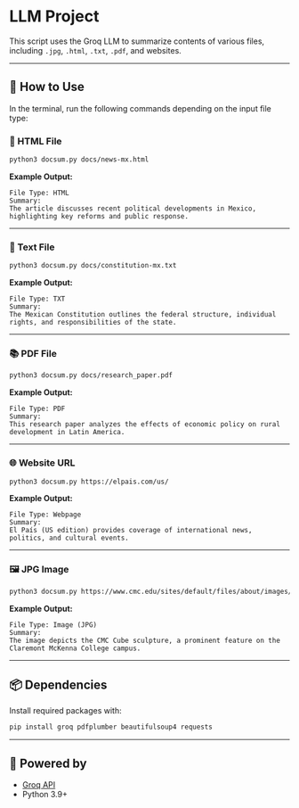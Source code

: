 # LLM Project

This script uses the Groq LLM to summarize contents of various files, including `.jpg`, `.html`, `.txt`, `.pdf`, and websites.

---

## 🔧 How to Use

In the terminal, run the following commands depending on the input file type:

### 📄 HTML File

```bash
python3 docsum.py docs/news-mx.html
```

**Example Output:**
```
File Type: HTML  
Summary:  
The article discusses recent political developments in Mexico, highlighting key reforms and public response.
```

---

### 📝 Text File

```bash
python3 docsum.py docs/constitution-mx.txt
```

**Example Output:**
```
File Type: TXT  
Summary:  
The Mexican Constitution outlines the federal structure, individual rights, and responsibilities of the state.
```

---

### 📚 PDF File

```bash
python3 docsum.py docs/research_paper.pdf
```

**Example Output:**
```
File Type: PDF  
Summary:  
This research paper analyzes the effects of economic policy on rural development in Latin America.
```

---

### 🌐 Website URL

```bash
python3 docsum.py https://elpais.com/us/
```

**Example Output:**
```
File Type: Webpage  
Summary:  
El País (US edition) provides coverage of international news, politics, and cultural events.
```

---

### 🖼️ JPG Image

```bash
python3 docsum.py https://www.cmc.edu/sites/default/files/about/images/20170213-cube.jpg
```

**Example Output:**
```
File Type: Image (JPG)  
Summary:  
The image depicts the CMC Cube sculpture, a prominent feature on the Claremont McKenna College campus.
```

---

## 📦 Dependencies

Install required packages with:

```bash
pip install groq pdfplumber beautifulsoup4 requests
```

---

## 🧠 Powered by

- [Groq API](https://groq.com/)
- Python 3.9+
